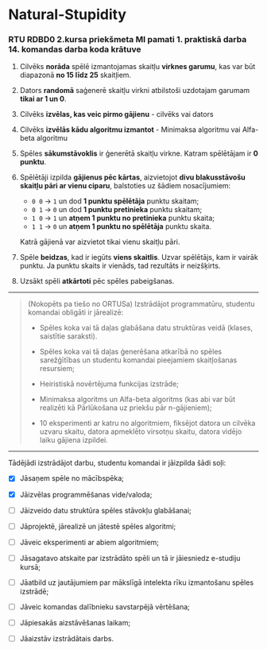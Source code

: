# Natural-Stupidity
### RTU RDBD0 2.kursa priekšmeta MI pamati 1. praktiskā darba 14. komandas darba koda krātuve

1) Cilvēks **norāda** spēlē izmantojamas skaitļu **virknes garumu**, kas var būt diapazonā **no 15 līdz 25** skaitļiem. 

2) Dators **randomā** saģenerē skaitļu virkni atbilstoši uzdotajam garumam **tikai ar 1 un 0**.

3) Cilvēks **izvēlas, kas veic pirmo gājienu** - cilvēks vai dators

4) Cilvēks **izvēlās kādu algoritmu izmantot** - Minimaksa algoritmu vai Alfa-beta algoritmu

5) Spēles **sākumstāvoklis** ir ģenerētā skaitļu virkne. Katram spēlētājam ir **0 punktu**. 

6) Spēlētāji izpilda **gājienus pēc kārtas**, aizvietojot **divu blakusstāvošu skaitļu pāri ar vienu ciparu**, balstoties uz šādiem nosacījumiem: 
   	* `0 0` → `1` un dod **1 punktu spēlētāja** punktu skaitam; 
	* `0 1` → `0` un dod **1 punktu pretinieka** punktu skaitam;
	* `1 0` → `1` un **atņem 1 punktu no pretinieka** punktu skaita;
	* `1 1` → `0` un **atņem 1 punktu no spēlētāja** punktu skaita.

	Katrā gājienā var aizvietot tikai vienu skaitļu pāri. 

7) Spēle **beidzas**, kad ir iegūts **viens skaitlis**. Uzvar spēlētājs, kam ir vairāk punktu. Ja punktu skaits ir vienāds, tad rezultāts ir neizšķirts.

8) Uzsākt spēli **atkārtoti** pēc spēles pabeigšanas.

-------------------------------------------------------------

> (Nokopēts pa tiešo no ORTUSa) Izstrādājot programmatūru, studentu komandai obligāti ir jārealizē: 
> * Spēles koka vai tā daļas glabāšana datu struktūras veidā (klases, saistītie saraksti).
>
> * Spēles koka vai tā daļas ģenerēšana atkarībā no spēles sarežģītības un studentu komandai pieejamiem skaitļošanas resursiem;
>
> * Heiristiskā novērtējuma funkcijas izstrāde;
>
> * Minimaksa algoritms un Alfa-beta algoritms (kas abi var būt realizēti kā Pārlūkošana uz priekšu pār n-gājieniem);
>
> * 10 eksperimenti ar katru no algoritmiem, fiksējot datora un cilvēka uzvaru skaitu, datora apmeklēto virsotņu skaitu, datora vidējo laiku gājiena izpildei.

--------------------------------------------------------------------
Tādējādi izstrādājot darbu, studentu komandai ir jāizpilda šādi soļi:

- [x] Jāsaņem spēle no mācībspēka;

- [x] Jāizvēlas programmēšanas vide/valoda;

- [ ] Jāizveido datu struktūra spēles stāvokļu glabāšanai;

- [ ] Jāprojektē, jārealizē un jātestē spēles algoritmi;

- [ ] Jāveic eksperimenti ar abiem algoritmiem;

- [ ] Jāsagatavo atskaite par izstrādāto spēli un tā ir jāiesniedz e-studiju kursā;

- [ ] Jāatbild uz jautājumiem par mākslīgā intelekta rīku izmantošanu spēles izstrādē;

- [ ] Jāveic komandas dalībnieku savstarpējā vērtēšana;

- [ ] Jāpiesakās aizstāvēšanas laikam;

- [ ] Jāaizstāv izstrādātais darbs.

